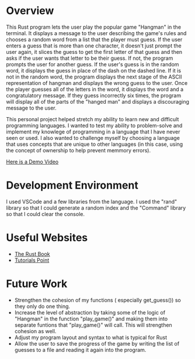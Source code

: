 # Overview

This Rust program lets the user play the popular game "Hangman" in the terminal. It displays a message to the user describing the game's rules and chooses a random word from a list that the player must guess. If the user enters a guess that is more than one character, it doesn't just prompt the user again, it slices the guess to get the first letter of that guess and then asks if the user wants that letter to be their guess. If not, the program prompts the user for another guess. If the user's guess is in the random word, it displays the guess in place of the dash on the dashed line. If it is not in the random word, the program displays the next stage of the ASCII representation of hangman and displays the wrong guess to the user. Once the player guesses all of the letters in the word, it displays the word and a congratulatory message. If they guess incorrectly six times, the program will display all of the parts of the "hanged man" and displays a discouraging message to the user. 


This personal project helped stretch my ability to learn new and difficult programming languages. I wanted to test my ability to problem-solve and implement my knowlege of programming in a language that I have never seen or used. I also wanted to challenge myself by choosing a language that uses concepts that are unique to other languages (in this case, using the concept of ownership to help prevent memmory errors).


[Here is a Demo Video](https://youtu.be/LHUgrTcDd8o)

# Development Environment

I used VSCode and a few libraries from the language. I used the "rand" library so that I could generate a random index and the "Command" library so that I could clear the console.  


# Useful Websites

- [The Rust Book](https://doc.rust-lang.org/book/)
- [Tutorials Point](https://www.tutorialspoint.com/rust/index.htm)

# Future Work

- Strengthen the cohesion of my functions ( especially get_guess()) so they only do one thing.
- Increase the level of abstraction by taking some of the logic of "Hangman" in the function "play_game()" and making them into separate funtions that "play_game()" will call. This will strengthen cohesion as well. 
- Adjust my program layout and syntax to what is typical for Rust
- Allow the user to save the progress of the game by writing the list of guesses to a file and reading it again into the program. 

